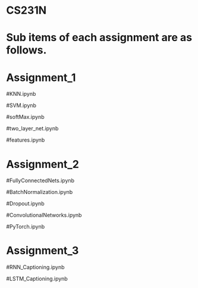 # CS231N
# Sub items of each assignment are as follows.
# Assignment_1
  #KNN.ipynb
  
  #SVM.ipynb
  
  #softMax.ipynb

  #two_layer_net.ipynb

  #features.ipynb

# Assignment_2
  #FullyConnectedNets.ipynb

  #BatchNormalization.ipynb

  #Dropout.ipynb

  #ConvolutionalNetworks.ipynb

  #PyTorch.ipynb

# Assignment_3
  #RNN_Captioning.ipynb

  #LSTM_Captioning.ipynb
